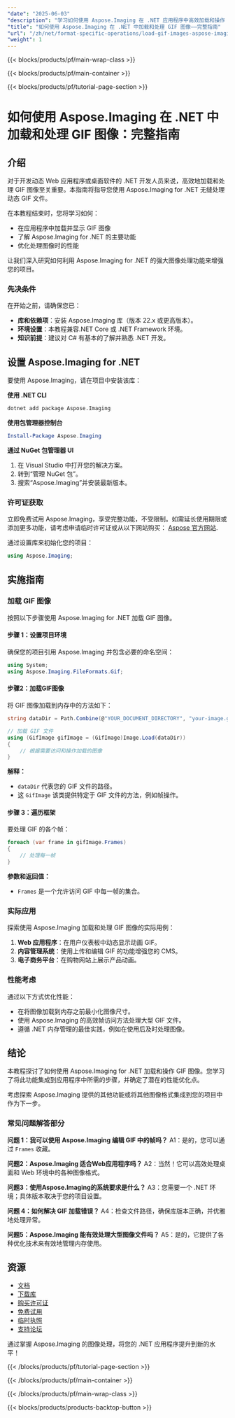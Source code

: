 ```yaml
---
"date": "2025-06-03"
"description": "学习如何使用 Aspose.Imaging 在 .NET 应用程序中高效加载和操作 GIF 图像。本指南内容全面，涵盖设置、代码示例和性能技巧。"
"title": "如何使用 Aspose.Imaging 在 .NET 中加载和处理 GIF 图像——完整指南"
"url": "/zh/net/format-specific-operations/load-gif-images-aspose-imaging-net-tutorial/"
"weight": 1
---
```


{{< blocks/products/pf/main-wrap-class >}}

{{< blocks/products/pf/main-container >}}

{{< blocks/products/pf/tutorial-page-section >}}
# 如何使用 Aspose.Imaging 在 .NET 中加载和处理 GIF 图像：完整指南

## 介绍

对于开发动态 Web 应用程序或桌面软件的 .NET 开发人员来说，高效地加载和处理 GIF 图像至关重要。本指南将指导您使用 Aspose.Imaging for .NET 无缝处理动态 GIF 文件。

在本教程结束时，您将学习如何：
- 在应用程序中加载并显示 GIF 图像
- 了解 Aspose.Imaging for .NET 的主要功能
- 优化处理图像时的性能

让我们深入研究如何利用 Aspose.Imaging for .NET 的强大图像处理功能来增强您的项目。

### 先决条件

在开始之前，请确保您已：
- **库和依赖项**：安装 Aspose.Imaging 库（版本 22.x 或更高版本）。
- **环境设置**：本教程兼容.NET Core 或 .NET Framework 环境。
- **知识前提**：建议对 C# 有基本的了解并熟悉 .NET 开发。

## 设置 Aspose.Imaging for .NET

要使用 Aspose.Imaging，请在项目中安装该库：

**使用 .NET CLI**

```bash
dotnet add package Aspose.Imaging
```

**使用包管理器控制台**

```powershell
Install-Package Aspose.Imaging
```

**通过 NuGet 包管理器 UI**

1. 在 Visual Studio 中打开您的解决方案。
2. 转到“管理 NuGet 包”。
3. 搜索“Aspose.Imaging”并安装最新版本。

### 许可证获取

立即免费试用 Aspose.Imaging，享受完整功能，不受限制。如需延长使用期限或添加更多功能，请考虑申请临时许可证或从以下网站购买： [Aspose 官方网站](https://purchase。aspose.com/buy).

通过设置库来初始化您的项目：

```csharp
using Aspose.Imaging;
```

## 实施指南

### 加载 GIF 图像

按照以下步骤使用 Aspose.Imaging for .NET 加载 GIF 图像。

#### 步骤 1：设置项目环境

确保您的项目引用 Aspose.Imaging 并包含必要的命名空间：

```csharp
using System;
using Aspose.Imaging.FileFormats.Gif;
```

#### 步骤2：加载GIF图像

将 GIF 图像加载到内存中的方法如下：

```csharp
string dataDir = Path.Combine(@"YOUR_DOCUMENT_DIRECTORY", "your-image.gif");

// 加载 GIF 文件
using (GifImage gifImage = (GifImage)Image.Load(dataDir))
{
    // 根据需要访问和操作加载的图像
}
```

**解释：**
- `dataDir` 代表您的 GIF 文件的路径。
- 这 `GifImage` 该类提供特定于 GIF 文件的方法，例如帧操作。

#### 步骤 3：遍历框架

要处理 GIF 的各个帧：

```csharp
foreach (var frame in gifImage.Frames)
{
    // 处理每一帧
}
```

**参数和返回值：**
- `Frames` 是一个允许访问 GIF 中每一帧的集合。

### 实际应用

探索使用 Aspose.Imaging 加载和处理 GIF 图像的实际用例：
1. **Web 应用程序**：在用户仪表板中动态显示动画 GIF。
2. **内容管理系统**：使用上传和编辑 GIF 的功能增强您的 CMS。
3. **电子商务平台**：在购物网站上展示产品动画。

### 性能考虑

通过以下方式优化性能：
- 在将图像加载到内存之前最小化图像尺寸。
- 使用 Aspose.Imaging 的高效帧访问方法处理大型 GIF 文件。
- 遵循 .NET 内存管理的最佳实践，例如在使用后及时处理图像。

## 结论

本教程探讨了如何使用 Aspose.Imaging for .NET 加载和操作 GIF 图像。您学习了将此功能集成到应用程序中所需的步骤，并确定了潜在的性能优化点。

考虑探索 Aspose.Imaging 提供的其他功能或将其他图像格式集成到您的项目中作为下一步。

### 常见问题解答部分

**问题 1：我可以使用 Aspose.Imaging 编辑 GIF 中的帧吗？**
A1：是的，您可以通过 `Frames` 收藏。

**问题2：Aspose.Imaging 适合Web应用程序吗？**
A2：当然！它可以高效处理桌面和 Web 环境中的各种图像格式。

**问题3：使用Aspose.Imaging的系统要求是什么？**
A3：您需要一个 .NET 环境；具体版本取决于您的项目设置。

**问题 4：如何解决 GIF 加载错误？**
A4：检查文件路径，确保库版本正确，并优雅地处理异常。

**问题5：Aspose.Imaging 能有效处理大型图像文件吗？**
A5：是的，它提供了各种优化技术来有效地管理内存使用。

## 资源
- [文档](https://reference.aspose.com/imaging/net/)
- [下载库](https://releases.aspose.com/imaging/net/)
- [购买许可证](https://purchase.aspose.com/buy)
- [免费试用](https://releases.aspose.com/imaging/net/)
- [临时执照](https://purchase.aspose.com/temporary-license/)
- [支持论坛](https://forum.aspose.com/c/imaging/10)

通过掌握 Aspose.Imaging 的图像处理，将您的 .NET 应用程序提升到新的水平！

{{< /blocks/products/pf/tutorial-page-section >}}

{{< /blocks/products/pf/main-container >}}

{{< /blocks/products/pf/main-wrap-class >}}

{{< blocks/products/products-backtop-button >}}